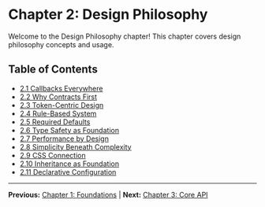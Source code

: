 # Chapter 2: Design Philosophy

Welcome to the Design Philosophy chapter! This chapter covers design philosophy concepts and usage.

## Table of Contents
- [2.1 Callbacks Everywhere](./2.1-callbacks-everywhere.md)
- [2.2 Why Contracts First](./2.2-why-contracts-first.md)
- [2.3 Token-Centric Design](./2.3-token-centric-design.md)
- [2.4 Rule-Based System](./2.4-rule-based-system.md)
- [2.5 Required Defaults](./2.5-required-defaults.md)
- [2.6 Type Safety as Foundation](./2.6-type-safety-as-foundation.md)
- [2.7 Performance by Design](./2.7-performance-by-design.md)
- [2.8 Simplicity Beneath Complexity](./2.8-simplicity-beneath-complexity.md)
- [2.9 CSS Connection](./2.9-css-connection.md)
- [2.10 Inheritance as Foundation](./2.10-inheritance-as-foundation.md)
- [2.11 Declarative Configuration](./2.11-declarative-configuration.md)

---

**Previous:** [Chapter 1: Foundations](../01-foundations/README.md) | **Next:** [Chapter 3: Core API](../03-core-api/README.md)
